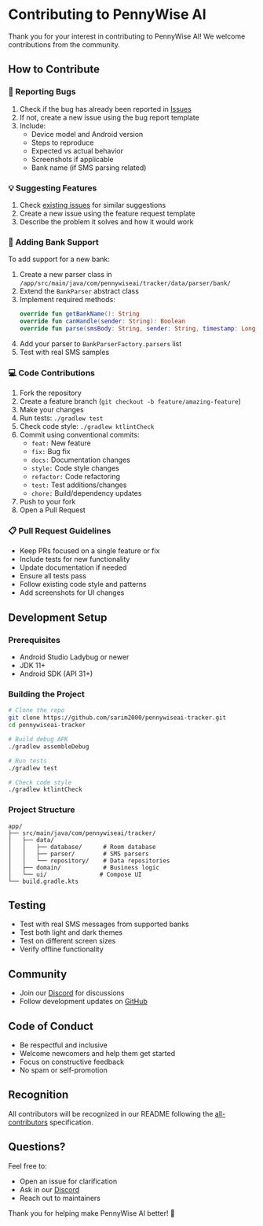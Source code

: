 # Contributing to PennyWise AI

Thank you for your interest in contributing to PennyWise AI! We welcome contributions from the community.

## How to Contribute

### 🐛 Reporting Bugs

1. Check if the bug has already been reported in [Issues](https://github.com/sarim2000/pennywiseai-tracker/issues)
2. If not, create a new issue using the bug report template
3. Include:
   - Device model and Android version
   - Steps to reproduce
   - Expected vs actual behavior
   - Screenshots if applicable
   - Bank name (if SMS parsing related)

### 💡 Suggesting Features

1. Check [existing issues](https://github.com/sarim2000/pennywiseai-tracker/issues) for similar suggestions
2. Create a new issue using the feature request template
3. Describe the problem it solves and how it would work

### 🏦 Adding Bank Support

To add support for a new bank:

1. Create a new parser class in `/app/src/main/java/com/pennywiseai/tracker/data/parser/bank/`
2. Extend the `BankParser` abstract class
3. Implement required methods:
   ```kotlin
   override fun getBankName(): String
   override fun canHandle(sender: String): Boolean
   override fun parse(smsBody: String, sender: String, timestamp: Long): ParsedTransaction?
   ```
4. Add your parser to `BankParserFactory.parsers` list
5. Test with real SMS samples

### 💻 Code Contributions

1. Fork the repository
2. Create a feature branch (`git checkout -b feature/amazing-feature`)
3. Make your changes
4. Run tests: `./gradlew test`
5. Check code style: `./gradlew ktlintCheck`
6. Commit using conventional commits:
   - `feat:` New feature
   - `fix:` Bug fix
   - `docs:` Documentation changes
   - `style:` Code style changes
   - `refactor:` Code refactoring
   - `test:` Test additions/changes
   - `chore:` Build/dependency updates
7. Push to your fork
8. Open a Pull Request

### 📋 Pull Request Guidelines

- Keep PRs focused on a single feature or fix
- Include tests for new functionality
- Update documentation if needed
- Ensure all tests pass
- Follow existing code style and patterns
- Add screenshots for UI changes

## Development Setup

### Prerequisites

- Android Studio Ladybug or newer
- JDK 11+
- Android SDK (API 31+)

### Building the Project

```bash
# Clone the repo
git clone https://github.com/sarim2000/pennywiseai-tracker.git
cd pennywiseai-tracker

# Build debug APK
./gradlew assembleDebug

# Run tests
./gradlew test

# Check code style
./gradlew ktlintCheck
```

### Project Structure

```
app/
├── src/main/java/com/pennywiseai/tracker/
│   ├── data/
│   │   ├── database/      # Room database
│   │   ├── parser/        # SMS parsers
│   │   └── repository/    # Data repositories
│   ├── domain/            # Business logic
│   └── ui/               # Compose UI
└── build.gradle.kts
```

## Testing

- Test with real SMS messages from supported banks
- Test both light and dark themes
- Test on different screen sizes
- Verify offline functionality

## Community

- Join our [Discord](https://discord.gg/eqbPUYSR) for discussions
- Follow development updates on [GitHub](https://github.com/sarim2000/pennywiseai-tracker)

## Code of Conduct

- Be respectful and inclusive
- Welcome newcomers and help them get started
- Focus on constructive feedback
- No spam or self-promotion

## Recognition

All contributors will be recognized in our README following the [all-contributors](https://github.com/all-contributors/all-contributors) specification.

## Questions?

Feel free to:
- Open an issue for clarification
- Ask in our [Discord](https://discord.gg/eqbPUYSR)
- Reach out to maintainers

Thank you for helping make PennyWise AI better! 🚀